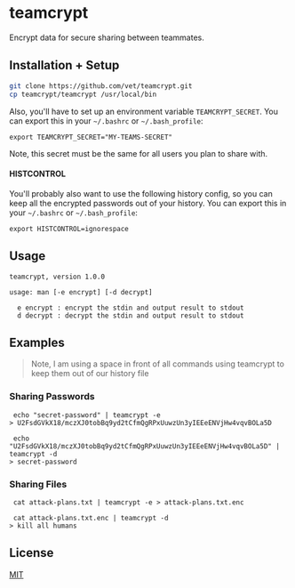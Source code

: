 # teamcrypt

Encrypt data for secure sharing between teammates.

## Installation + Setup

```sh
git clone https://github.com/vet/teamcrypt.git
cp teamcrypt/teamcrypt /usr/local/bin
```

Also, you'll have to set up an environment variable `TEAMCRYPT_SECRET`.  You can export this in your `~/.bashrc` or `~/.bash_profile`:

```
export TEAMCRYPT_SECRET="MY-TEAMS-SECRET"
```

Note, this secret must be the same for all users you plan to share with.

#### HISTCONTROL

You'll probably also want to use the following history config, so you can keep all the encrypted passwords out of your history.  You can export this in your `~/.bashrc` or `~/.bash_profile`:

```
export HISTCONTROL=ignorespace
```

## Usage

```
teamcrypt, version 1.0.0

usage: man [-e encrypt] [-d decrypt]

  e encrypt : encrypt the stdin and output result to stdout
  d decrypt : decrypt the stdin and output result to stdout
```

## Examples

> Note, I am using a space in front of all commands using teamcrypt to keep them out of our history file

### Sharing Passwords

```
 echo "secret-password" | teamcrypt -e
> U2FsdGVkX18/mczXJ0tobBq9yd2tCfmQgRPxUuwzUn3yIEEeENVjHw4vqvBOLa5D
```

```
 echo "U2FsdGVkX18/mczXJ0tobBq9yd2tCfmQgRPxUuwzUn3yIEEeENVjHw4vqvBOLa5D" | teamcrypt -d
> secret-password
```

### Sharing Files

```
 cat attack-plans.txt | teamcrypt -e > attack-plans.txt.enc
```

```
 cat attack-plans.txt.enc | teamcrypt -d
> kill all humans
```

## License

[MIT](LICENSE.md)
